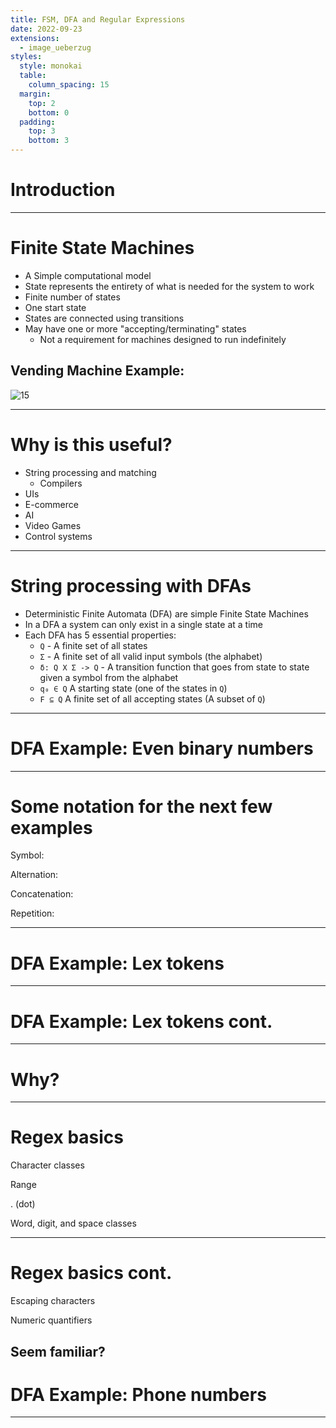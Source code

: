 ```yaml
---
title: FSM, DFA and Regular Expressions
date: 2022-09-23
extensions:
  - image_ueberzug
styles:
  style: monokai
  table:
    column_spacing: 15
  margin:
    top: 2
    bottom: 0
  padding:
    top: 3
    bottom: 3
---
```


# Introduction

---

# Finite State Machines

- A Simple computational model
- State represents the entirety of what is needed for the system to work
- Finite number of states
- One start state
- States are connected using transitions
- May have one or more "accepting/terminating" states
  - Not a requirement for machines designed to run indefinitely

## Vending Machine Example:

![15](./fsm_example.gv.png)

---

# Why is this useful?

- String processing and matching
  - Compilers
- UIs
- E-commerce
- AI
- Video Games
- Control systems

---

# String processing with DFAs

- Deterministic Finite Automata (DFA) are simple Finite State Machines
- In a DFA a system can only exist in a single state at a time
- Each DFA has 5 essential properties:
  - `Q` - A finite set of all states
  - `Σ` - A finite set of all valid input symbols (the alphabet)
  - `δ: Q X Σ -> Q` - A transition function that goes from state to state given a symbol from the alphabet
  - `q₀ ∈ Q` A starting state (one of the states in `Q`)
  - `F ⊆ Q` A finite set of all accepting states (A subset of `Q`)

---

# DFA Example: Even binary numbers

---

# Some notation for the next few examples

Symbol:

Alternation:

Concatenation:

Repetition:

---

# DFA Example: Lex tokens

---

# DFA Example: Lex tokens cont.

---

# Why?

---

# Regex basics

Character classes

Range

. (dot)

Word, digit, and space classes

---

# Regex basics cont.

Escaping characters

Numeric quantifiers

## Seem familiar?

# DFA Example: Phone numbers

---
